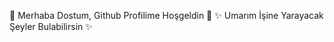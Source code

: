 👋 Merhaba Dostum, Github Profilime Hoşgeldin 👋
✨ Umarım İşine Yarayacak Şeyler Bulabilirsin ✨

<!--
**yumalieser/yumalieser** is a ✨ _special_ ✨ repository because its `README.md` (this file) appears on your GitHub profile.

Here are some ideas to get you started:

- 🔭 I’m currently working on ...
- 🌱 I’m currently learning ...
- 👯 I’m looking to collaborate on ...
- 🤔 I’m looking for help with ...
- 💬 Ask me about ...
- 📫 How to reach me: ...
- 😄 Pronouns: ...
- ⚡ Fun fact: ...
-->
